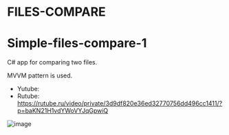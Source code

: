# FILES-COMPARE
 
# Simple-files-compare-1

C# app for comparing two files.

MVVM pattern is used.

- Yutube:
- Rutube: https://rutube.ru/video/private/3d9df820e36ed32770756dd496cc1411/?p=baKN21H1vdYWoVYJqGpwiQ

![image](https://github.com/user-attachments/assets/413e7bae-987e-4cda-ab7b-152a066ab4ee)
